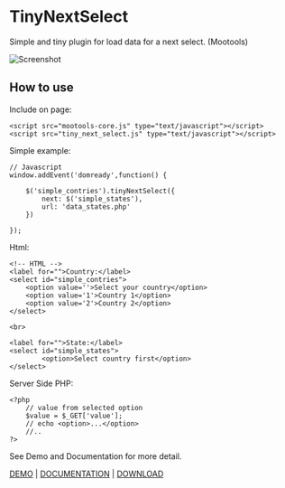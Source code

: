TinyNextSelect
===========

Simple and tiny plugin for load data for a next select. (Mootools)


![Screenshot](http://www.danillocesar.com.br/images/labs/tinynextselect.png)


How to use
----------

Include on page:

	<script src="mootools-core.js" type="text/javascript"></script>
	<script src="tiny_next_select.js" type="text/javascript"></script>

Simple example:

	// Javascript
	window.addEvent('domready',function() {
		
		$('simple_contries').tinyNextSelect({
			next: $('simple_states'),
			url: 'data_states.php'
		})
		
	});

Html:
	
	<!-- HTML -->
	<label for="">Country:</label>
	<select id="simple_contries">
		<option value=''>Select your country</option>
		<option value='1'>Country 1</option>
		<option value='2'>Country 2</option>
	</select>

	<br>

	<label for="">State:</label>
	<select id="simple_states">
			<option>Select country first</option>
	</select>
	
Server Side PHP:
	
	<?php
		// value from selected option
		$value = $_GET['value'];
		// echo <option>...</option>
		//..
	?>

	
See Demo and Documentation for more detail.

[DEMO](http://www.danillocesar.com.br/labs/tiny-next-select "TinyNextSelect DEMO") | [DOCUMENTATION](http://github.com/danillos/tiny-next-select/blob/master/Docs/TinyNextSelect.md "View Documentation") | [DOWNLOAD](http://github.com/danillos/tiny-next-select/downloads)